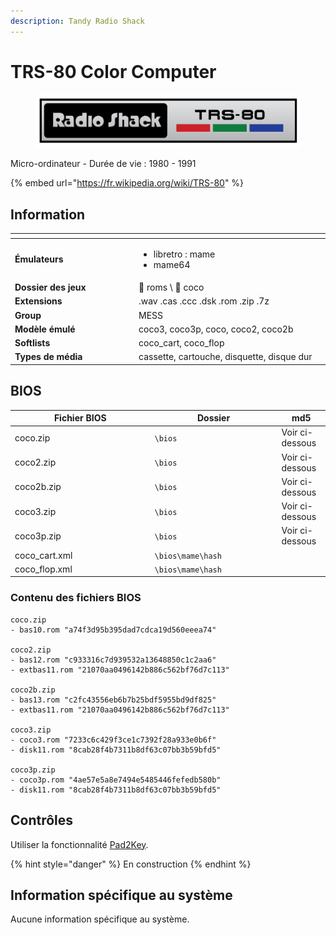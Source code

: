 ```yaml
---
description: Tandy Radio Shack
---
```


# TRS-80 Color Computer

<div align="left">

<figure><img src="https://raw.githubusercontent.com/fabricecaruso/es-theme-carbon/91d85c7849cc550b0cac4e75cb8e0923d3b61b5e/art/logos/trs-80.svg" alt=""><figcaption></figcaption></figure>

</div>

Micro-ordinateur - Durée de vie : 1980 - 1991

{% embed url="https://fr.wikipedia.org/wiki/TRS-80" %}

## Information

<table data-header-hidden><thead><tr><th width="184"></th><th></th><th data-hidden></th></tr></thead><tbody><tr><td><strong>Émulateurs</strong></td><td><ul><li>libretro : mame</li><li>mame64</li></ul></td><td></td></tr><tr><td><strong>Dossier des jeux</strong></td><td><span data-gb-custom-inline data-tag="emoji" data-code="1f4c1">📁</span> roms \ <span data-gb-custom-inline data-tag="emoji" data-code="1f4c2">📂</span> coco</td><td></td></tr><tr><td><strong>Extensions</strong></td><td>.wav .cas .ccc .dsk .rom .zip .7z</td><td></td></tr><tr><td><strong>Group</strong></td><td>MESS</td><td></td></tr><tr><td><strong>Modèle émulé</strong></td><td>coco3, coco3p, coco, coco2, coco2b</td><td></td></tr><tr><td><strong>Softlists</strong></td><td>coco_cart, coco_flop</td><td></td></tr><tr><td><strong>Types de média</strong></td><td>cassette, cartouche, disquette, disque dur</td><td></td></tr></tbody></table>

## BIOS

<table><thead><tr><th width="209.55555555555557">Fichier BIOS</th><th width="189">Dossier</th><th>md5</th></tr></thead><tbody><tr><td>coco.zip</td><td><code>\bios</code></td><td>Voir ci-dessous</td></tr><tr><td>coco2.zip</td><td><code>\bios</code></td><td>Voir ci-dessous</td></tr><tr><td>coco2b.zip</td><td><code>\bios</code></td><td>Voir ci-dessous</td></tr><tr><td>coco3.zip</td><td><code>\bios</code></td><td>Voir ci-dessous</td></tr><tr><td>coco3p.zip</td><td><code>\bios</code></td><td>Voir ci-dessous</td></tr><tr><td>coco_cart.xml</td><td><code>\bios\mame\hash</code></td><td></td></tr><tr><td>coco_flop.xml</td><td><code>\bios\mame\hash</code></td><td></td></tr></tbody></table>

### Contenu des fichiers BIOS

```
coco.zip
- bas10.rom "a74f3d95b395dad7cdca19d560eeea74"

coco2.zip
- bas12.rom "c933316c7d939532a13648850c1c2aa6"
- extbas11.rom "21070aa0496142b886c562bf76d7c113"

coco2b.zip
- bas13.rom "c2fc43556eb6b7b25bdf5955bd9df825"
- extbas11.rom "21070aa0496142b886c562bf76d7c113"

coco3.zip
- coco3.rom "7233c6c429f3ce1c7392f28a933e0b6f"
- disk11.rom "8cab28f4b7311b8df63c07bb3b59bfd5"

coco3p.zip
- coco3p.rom "4ae57e5a8e7494e5485446fefedb580b"
- disk11.rom "8cab28f4b7311b8df63c07bb3b59bfd5"
```

## Contrôles

Utiliser la fonctionnalité [Pad2Key](../../../controleurs/pad2key.md).

{% hint style="danger" %}
En construction
{% endhint %}

## Information spécifique au système

Aucune information spécifique au système.
